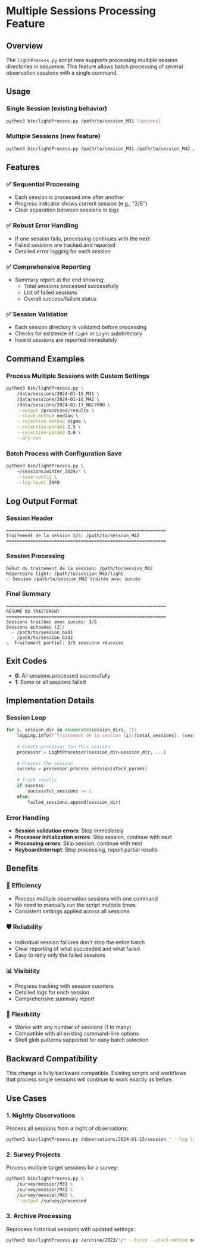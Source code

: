 # Multiple Sessions Processing Feature

## Overview

The `lightProcess.py` script now supports processing multiple session directories in sequence. This feature allows batch processing of several observation sessions with a single command.

## Usage

### Single Session (existing behavior)
```bash
python3 bin/lightProcess.py /path/to/session_M31 [options]
```

### Multiple Sessions (new feature)
```bash
python3 bin/lightProcess.py /path/to/session_M31 /path/to/session_M42 /path/to/session_NGC7000 [options]
```

## Features

### ✅ **Sequential Processing**
- Each session is processed one after another
- Progress indicator shows current session (e.g., "2/5")
- Clear separation between sessions in logs

### ✅ **Robust Error Handling**
- If one session fails, processing continues with the next
- Failed sessions are tracked and reported
- Detailed error logging for each session

### ✅ **Comprehensive Reporting**
- Summary report at the end showing:
  - Total sessions processed successfully
  - List of failed sessions
  - Overall success/failure status

### ✅ **Session Validation**
- Each session directory is validated before processing
- Checks for existence of `light` or `Light` subdirectory
- Invalid sessions are reported immediately

## Command Examples

### Process Multiple Sessions with Custom Settings
```bash
python3 bin/lightProcess.py \
    /data/sessions/2024-01-15_M31 \
    /data/sessions/2024-01-16_M42 \
    /data/sessions/2024-01-17_NGC7000 \
    --output /processed/results \
    --stack-method median \
    --rejection-method sigma \
    --rejection-param1 2.5 \
    --rejection-param2 3.0 \
    --dry-run
```

### Batch Process with Configuration Save
```bash
python3 bin/lightProcess.py \
    ~/sessions/winter_2024/* \
    --save-config \
    --log-level INFO
```

## Log Output Format

### Session Header
```
============================================================
Traitement de la session 2/5: /path/to/session_M42
============================================================
```

### Session Processing
```
Début du traitement de la session: /path/to/session_M42
Répertoire light: /path/to/session_M42/light
✅ Session /path/to/session_M42 traitée avec succès
```

### Final Summary
```
============================================================
RÉSUMÉ DU TRAITEMENT
============================================================
Sessions traitées avec succès: 3/5
Sessions échouées (2):
  - /path/to/session_bad1
  - /path/to/session_bad2
⚠️  Traitement partiel: 3/5 sessions réussies
```

## Exit Codes

- **0**: All sessions processed successfully
- **1**: Some or all sessions failed

## Implementation Details

### Session Loop
```python
for i, session_dir in enumerate(session_dirs, 1):
    logging.info(f"Traitement de la session {i}/{total_sessions}: {session_dir}")
    
    # Create processor for this session
    processor = LightProcessor(session_dir=session_dir, ...)
    
    # Process the session
    success = processor.process_session(stack_params)
    
    # Track results
    if success:
        successful_sessions += 1
    else:
        failed_sessions.append(session_dir)
```

### Error Handling
- **Session validation errors**: Stop immediately
- **Processor initialization errors**: Skip session, continue with next
- **Processing errors**: Skip session, continue with next
- **KeyboardInterrupt**: Stop processing, report partial results

## Benefits

### 🚀 **Efficiency**
- Process multiple observation sessions with one command
- No need to manually run the script multiple times
- Consistent settings applied across all sessions

### 🛡️ **Reliability**
- Individual session failures don't stop the entire batch
- Clear reporting of what succeeded and what failed
- Easy to retry only the failed sessions

### 📊 **Visibility**
- Progress tracking with session counters
- Detailed logs for each session
- Comprehensive summary report

### 🔧 **Flexibility**
- Works with any number of sessions (1 to many)
- Compatible with all existing command-line options
- Shell glob patterns supported for easy batch selection

## Backward Compatibility

This change is fully backward compatible. Existing scripts and workflows that process single sessions will continue to work exactly as before.

## Use Cases

### 1. Nightly Observations
Process all sessions from a night of observations:
```bash
python3 bin/lightProcess.py /observations/2024-01-15/session_* --log-level INFO
```

### 2. Survey Projects
Process multiple target sessions for a survey:
```bash
python3 bin/lightProcess.py \
    /survey/messier/M31 \
    /survey/messier/M42 \
    /survey/messier/M45 \
    --output /survey/processed
```

### 3. Archive Processing
Reprocess historical sessions with updated settings:
```bash
python3 bin/lightProcess.py /archive/2023/*/* --force --stack-method median
```